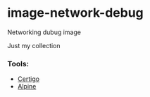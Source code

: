 # image-network-debug

Networking dubug image

Just my collection

### Tools:
* [Certigo](https://github.com/square/certigo)
* [Alpine](https://hub.docker.com/_/alpine/)
